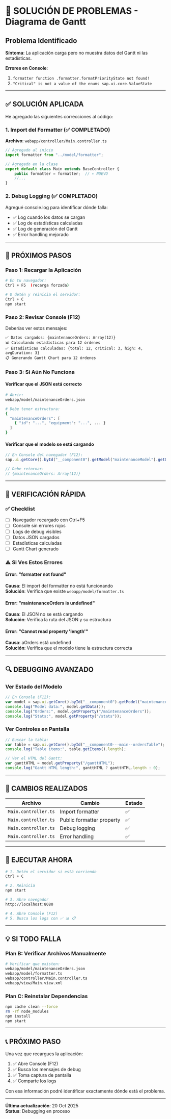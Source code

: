 # 🐛 SOLUCIÓN DE PROBLEMAS - Diagrama de Gantt

## Problema Identificado

**Síntoma**: La aplicación carga pero no muestra datos del Gantt ni las estadísticas.

**Errores en Console**:
1. `formatter function .formatter.formatPriorityState not found!`
2. `"Critical" is not a value of the enums sap.ui.core.ValueState`

---

## ✅ SOLUCIÓN APLICADA

He agregado las siguientes correcciones al código:

### 1. Import del Formatter (✅ COMPLETADO)
**Archivo**: `webapp/controller/Main.controller.ts`

```typescript
// Agregado al inicio
import formatter from "../model/formatter";

// Agregado en la clase
export default class Main extends BaseController {
    public formatter = formatter;  // ← NUEVO
    //...
}
```

### 2. Debug Logging (✅ COMPLETADO)
Agregué console.log para identificar dónde falla:
- ✅ Log cuando los datos se cargan
- ✅ Log de estadísticas calculadas
- ✅ Log de generación del Gantt
- ✅ Error handling mejorado

---

## 🔄 PRÓXIMOS PASOS

### Paso 1: Recargar la Aplicación
```bash
# En tu navegador:
Ctrl + F5  (recarga forzada)

# O detén y reinicia el servidor:
Ctrl + C
npm start
```

### Paso 2: Revisar Console (F12)
Deberías ver estos mensajes:
```
✅ Datos cargados: {maintenanceOrders: Array(12)}
📊 Calculando estadísticas para 12 órdenes
✅ Estadísticas calculadas: {total: 12, critical: 3, high: 4, avgDuration: 3}
📋 Generando Gantt Chart para 12 órdenes
```

### Paso 3: Si Aún No Funciona

#### Verificar que el JSON está correcto
```bash
# Abrir:
webapp/model/maintenanceOrders.json

# Debe tener estructura:
{
  "maintenanceOrders": [
    { "id": "...", "equipment": "...", ... }
  ]
}
```

#### Verificar que el modelo se está cargando
```javascript
// En Console del navegador (F12):
sap.ui.getCore().byId("__component0").getModel("maintenanceModel").getData()

// Debe retornar:
// {maintenanceOrders: Array(12)}
```

---

## 🎯 VERIFICACIÓN RÁPIDA

### ✅ Checklist
- [ ] Navegador recargado con Ctrl+F5
- [ ] Console sin errores rojos
- [ ] Logs de debug visibles
- [ ] Datos JSON cargados
- [ ] Estadísticas calculadas
- [ ] Gantt Chart generado

### ⚠️ Si Ves Estos Errores

#### Error: "formatter not found"
**Causa**: El import del formatter no está funcionando  
**Solución**: Verifica que existe `webapp/model/formatter.ts`

#### Error: "maintenanceOrders is undefined"
**Causa**: El JSON no se está cargando  
**Solución**: Verifica la ruta del JSON y su estructura

#### Error: "Cannot read property 'length'"
**Causa**: aOrders está undefined  
**Solución**: Verifica que el modelo tiene la estructura correcta

---

## 🔍 DEBUGGING AVANZADO

### Ver Estado del Modelo
```javascript
// En Console (F12):
var model = sap.ui.getCore().byId("__component0").getModel("maintenanceModel");
console.log("Model data:", model.getData());
console.log("Orders:", model.getProperty("/maintenanceOrders"));
console.log("Stats:", model.getProperty("/stats"));
```

### Ver Controles en Pantalla
```javascript
// Buscar la tabla:
var table = sap.ui.getCore().byId("__component0---main--ordersTable");
console.log("Table items:", table.getItems().length);

// Ver el HTML del Gantt:
var ganttHTML = model.getProperty("/ganttHTML");
console.log("Gantt HTML length:", ganttHTML ? ganttHTML.length : 0);
```

---

## 📝 CAMBIOS REALIZADOS

| Archivo | Cambio | Estado |
|---------|--------|--------|
| `Main.controller.ts` | Import formatter | ✅ |
| `Main.controller.ts` | Public formatter property | ✅ |
| `Main.controller.ts` | Debug logging | ✅ |
| `Main.controller.ts` | Error handling | ✅ |

---

## 🚀 EJECUTAR AHORA

```bash
# 1. Detén el servidor si está corriendo
Ctrl + C

# 2. Reinicia
npm start

# 3. Abre navegador
http://localhost:8080

# 4. Abre Console (F12)
# 5. Busca los logs con ✅ 📊 📋
```

---

## 💡 SI TODO FALLA

### Plan B: Verificar Archivos Manualmente

```bash
# Verificar que existen:
webapp/model/maintenanceOrders.json
webapp/model/formatter.ts
webapp/controller/Main.controller.ts
webapp/view/Main.view.xml
```

### Plan C: Reinstalar Dependencias

```bash
npm cache clean --force
rm -rf node_modules
npm install
npm start
```

---

## 📞 PRÓXIMO PASO

Una vez que recargues la aplicación:

1. ✅ Abre Console (F12)
2. ✅ Busca los mensajes de debug
3. ✅ Toma captura de pantalla
4. ✅ Comparte los logs

Con esa información podré identificar exactamente dónde está el problema.

---

**Última actualización**: 20 Oct 2025  
**Status**: Debugging en proceso
